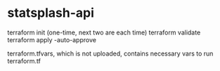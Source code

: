# statsplash-api
terraform init (one-time, next two are each time)
terraform validate
terraform apply -auto-approve

terraform.tfvars, which is not uploaded, contains necessary vars to run terraform.tf